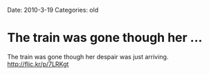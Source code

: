 Date: 2010-3-19
Categories: old

# The train was gone though her ...

The train was gone though her despair was just arriving. <a href="http://flic.kr/p/7LRKgt" rel="nofollow">http://flic.kr/p/7LRKgt</a>
